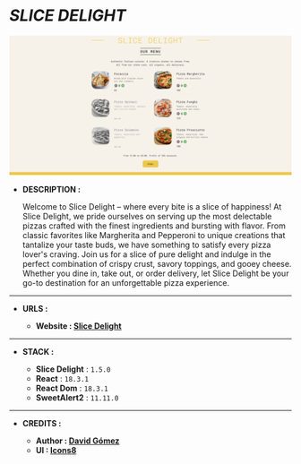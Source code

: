 # _SLICE DELIGHT_

![THUMBNAIL](resources/img/Thumbnail.png)

- **DESCRIPTION :**

  Welcome to Slice Delight – where every bite is a slice of happiness! At Slice Delight, we pride ourselves on serving up the most delectable pizzas crafted with the finest ingredients and bursting with flavor. From classic favorites like Margherita and Pepperoni to unique creations that tantalize your taste buds, we have something to satisfy every pizza lover's craving. Join us for a slice of pure delight and indulge in the perfect combination of crispy crust, savory toppings, and gooey cheese. Whether you dine in, take out, or order delivery, let Slice Delight be your go-to destination for an unforgettable pizza experience.

---

- **URLS :**

  - **Website : [Slice Delight](https://slice-delight.netlify.app)**

---

- **STACK :**

  - **Slice Delight** : `1.5.0`
  - **React** : `18.3.1`
  - **React Dom** : `18.3.1`
  - **SweetAlert2** : `11.11.0`

---

- **CREDITS :**

  - **Author : [David Gómez](https://github.com/DavidGomezToca)**
  - **UI : [Icons8](https://iconos8.es/)**
